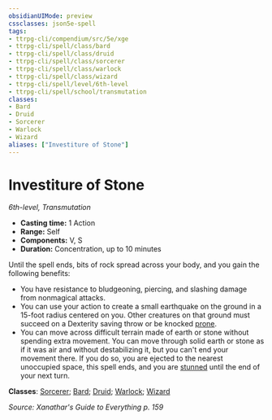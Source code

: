 ```yaml
---
obsidianUIMode: preview
cssclasses: json5e-spell
tags:
- ttrpg-cli/compendium/src/5e/xge
- ttrpg-cli/spell/class/bard
- ttrpg-cli/spell/class/druid
- ttrpg-cli/spell/class/sorcerer
- ttrpg-cli/spell/class/warlock
- ttrpg-cli/spell/class/wizard
- ttrpg-cli/spell/level/6th-level
- ttrpg-cli/spell/school/transmutation
classes:
- Bard
- Druid
- Sorcerer
- Warlock
- Wizard
aliases: ["Investiture of Stone"]
---
```

# Investiture of Stone
*6th-level, Transmutation*  


- **Casting time:** 1 Action
- **Range:** Self
- **Components:** V, S
- **Duration:** Concentration, up to 10 minutes

Until the spell ends, bits of rock spread across your body, and you gain the following benefits:

- You have resistance to bludgeoning, piercing, and slashing damage from nonmagical attacks.  
- You can use your action to create a small earthquake on the ground in a 15-foot radius centered on you. Other creatures on that ground must succeed on a Dexterity saving throw or be knocked [prone](3-Mechanics/CLI/rules/conditions.md#Prone).  
- You can move across difficult terrain made of earth or stone without spending extra movement. You can move through solid earth or stone as if it was air and without destabilizing it, but you can't end your movement there. If you do so, you are ejected to the nearest unoccupied space, this spell ends, and you are [stunned](3-Mechanics/CLI/rules/conditions.md#Stunned) until the end of your next turn.  

**Classes**: [Sorcerer](3-Mechanics/CLI/lists/list-spells-classes-sorcerer.md); [Bard](3-Mechanics/CLI/lists/list-spells-classes-bard.md); [Druid](3-Mechanics/CLI/lists/list-spells-classes-druid.md); [Warlock](3-Mechanics/CLI/lists/list-spells-classes-warlock.md); [Wizard](3-Mechanics/CLI/lists/list-spells-classes-wizard.md)

*Source: Xanathar's Guide to Everything p. 159*